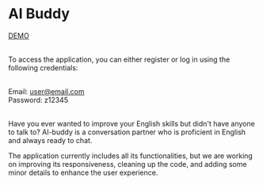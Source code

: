 # AI Buddy

[DEMO](https://ai-buddy.netlify.app)<br /><br />

To access the application, you can either register or log in using the following credentials:<br /><br />

Email: user@email.com<br />
Password: z12345<br /><br />

Have you ever wanted to improve your English skills but didn't have anyone to talk to? AI-buddy is a conversation partner who is proficient in English and always ready to chat.

The application currently includes all its functionalities, but we are working on improving its responsiveness, cleaning up the code, and adding some minor details to enhance the user experience.

<br /><br />

